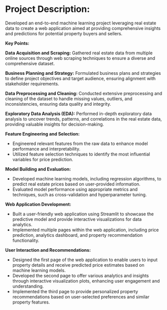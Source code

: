 # Project Description:
Developed an end-to-end machine learning project leveraging real estate data to create a web application aimed at providing comprehensive insights and predictions for potential property buyers and sellers.

**Key Points:**

**Data Acquisition and Scraping:**
Gathered real estate data from multiple online sources through web scraping techniques to ensure a diverse and comprehensive dataset.

**Business Planning and Strategy:**
Formulated business plans and strategies to define project objectives and target audience, ensuring alignment with stakeholder requirements.

**Data Preprocessing and Cleaning:**
Conducted extensive preprocessing and cleaning of the dataset to handle missing values, outliers, and inconsistencies, ensuring data quality and integrity.

**Exploratory Data Analysis (EDA):**
Performed in-depth exploratory data analysis to uncover trends, patterns, and correlations in the real estate data, providing valuable insights for decision-making.

**Feature Engineering and Selection:**
* Engineered relevant features from the raw data to enhance model performance and interpretability.
* Utilized feature selection techniques to identify the most influential variables for price prediction.

**Model Building and Evaluation:**
* Developed machine learning models, including regression algorithms, to predict real estate prices based on user-provided information.
* Evaluated model performance using appropriate metrics and techniques, such as cross-validation and hyperparameter tuning.

**Web Application Development:**
* Built a user-friendly web application using Streamlit to showcase the predictive model and provide interactive visualizations for data analytics.
* Implemented multiple pages within the web application, including price prediction, analytics dashboard, and property recommendation functionality.

**User Interaction and Recommendations:**

* Designed the first page of the web application to enable users to input property details and receive predicted price estimates based on machine learning models.
* Developed the second page to offer various analytics and insights through interactive visualization plots, enhancing user engagement and understanding.
* Implemented the third page to provide personalized property recommendations based on user-selected preferences and similar property features.
